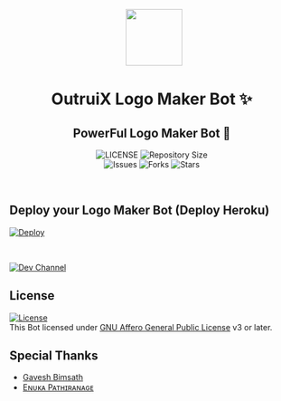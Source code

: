 <p align="center">
      <img style="width:100px; height: 100px;"  src="https://telegra.ph/file/291d1ad7e758c1562ec55.jpg"></p>
<h1 align="center"><b>OutruiX Logo Maker Bot ✨</b></h1>
<h2 align="center"><b>PowerFul Logo Maker Bot 🤖</b></h2>


<p align="center">
    <img src="https://img.shields.io/github/license/senalbiber/Logo-Maker-Bot?style=for-the-badge&logo=appveyor" alt="LICENSE">
    <img src="https://img.shields.io/github/repo-size/senalbiber/Logo-Maker-Bot?style=for-the-badge&logo=appveyor" alt="Repository Size"> <br>
    <img src="https://img.shields.io/github/issues/senalbiber/Logo-Maker-Bot?style=for-the-badge&logo=appveyor" alt="Issues">
    <img src="https://img.shields.io/github/forks/senalbiber/Logo-Maker-Bot?style=for-the-badge&logo=appveyor" alt="Forks">
    <img src="https://img.shields.io/github/stars/senalbiber/Logo-Maker-Bot?style=for-the-badge&logo=appveyor" alt="Stars">
    
</p><br>

## Deploy your Logo Maker Bot (Deploy Heroku)

[![Deploy](https://www.herokucdn.com/deploy/button.svg)](https://heroku.com/deploy?template=https://github.com/senalbiber/logo_maker_Bot)


<br>
  
   
  [![Dev Channel](https://telegra.ph/file/5f0b444fa872f25c69a9d.jpg?style=flat&logo=telegram)](https://t.me/happyisapartofmylife)


## License

[![License](https://www.gnu.org/graphics/agplv3-155x51.png)](LICENSE)   
This Bot licensed under [GNU Affero General Public License](https://www.gnu.org/licenses/agpl-3.0.en.html) v3 or later.

## Special Thanks
- [Gavesh Bimsath](https://github.com/gbimsath)
- [Eɴᴜᴋᴀ Pᴀᴛʜɪʀᴀɴᴀɢᴇ](https://github.com/Enukx)

 
                           
                    
  

